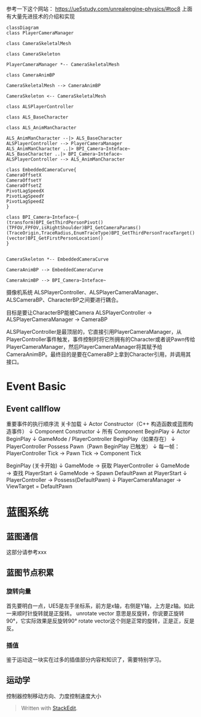 参考一下这个网站：
https://ue5study.com/unrealengine-physics/#toc8
上面有大量先进技术的介绍和实现

```mermaid
classDiagram
class PlayerCameraManager

class CameraSkeletalMesh

class CameraSkeleton

PlayerCameraManager *-- CameraSkeletalMesh

class CameraAnimBP

CameraSkeletalMesh --> CameraAnimBP

CameraSkeleton <-- CameraSkeletalMesh

class ALSPlayerController

class ALS_BaseCharacter

class ALS_AnimManCharacter

ALS_AnimManCharacter --|> ALS_BaseCharacter
ALSPlayerController --> PlayerCameraManager
ALS_AnimManCharacter ..|> BPI_Camera~Inteface~
ALS_BaseCharacter ..|> BPI_Camera~Inteface~
ALSPlayerController --> ALS_AnimManCharacter

class EmbeddedCameraCurve{
CameraOffsetX
CameraOffsetY
CameraOffsetZ
PivotLagSpeedX
PivotLagSpeedY
PivotLagSpeedZ
}

class BPI_Camera~Inteface~{
(transform)BPI_GetThirdPersonPivot()
(TPFOV,FPFOV,isRightShoulder)BPI_GetCameraParams()
(TraceOrigin,TraceRadius,EnumTraceType)BPI_GetThirdPersonTraceTarget()
(vector)BPI_GetFirstPersonLocation()
}


CameraSkeleton *-- EmbeddedCameraCurve

CameraAnimBP --> EmbeddedCameraCurve

CameraAnimBP --> BPI_Camera~Inteface~
```



摄像机系统
ALSPlayerController、ALSPlayerCameraManager、ALSCameraBP、CharacterBP之间要进行耦合。

目标是要让CharacterBP能被Camera
ALSPlayerController -> ALSPlayerCameraManager -> CameraBP


ALSPlayerController是最顶层的，它直接引用PlayerCameraManager，从PlayerController事件触发，事件控制时将它所拥有的Character或者说Pawn传给PlayerCameraManager，然后PlayerCameraManager将其赋予给CameraAnimBP。最终目的是要在CameraBP上拿到Character引用，并调用其接口。


# Event Basic

## Event callflow

重要事件的执行顺序流
关卡加载
   ↓
Actor Constructor（C++ 构造函数或蓝图构造事件）
   ↓
Component Constructor
   ↓
所有 Component BeginPlay
   ↓
Actor BeginPlay
   ↓
GameMode / PlayerController BeginPlay（如果存在）
   ↓
PlayerController Possess Pawn（Pawn BeginPlay 已触发）
   ↓
每一帧：
    PlayerController Tick
    → Pawn Tick
       → Component Tick


BeginPlay (关卡开始)
   ↓
GameMode → 获取 PlayerController
   ↓
GameMode → 查找 PlayerStart
   ↓
GameMode → Spawn DefaultPawn at PlayerStart
   ↓
PlayerController → Possess(DefaultPawn)
   ↓
PlayerCameraManager → ViewTarget = DefaultPawn


# 蓝图系统

## 蓝图通信
这部分请参考xxx

## 蓝图节点积累
### 旋转向量
首先要明白一点，UE5是左手坐标系，前方是x轴，右侧是Y轴，上方是z轴。如此一来顺时针旋转就是正旋转。
unrotate vector 意思是反旋转，你说要正旋转90°，它实际效果是反旋转90°
rotate vector这个则是正常的旋转，正是正，反是反。


### 插值
鉴于运动这一块实在过多的插值部分内容和知识了，需要特别学习。







## 运动学

控制器控制移动方向、力度控制速度大小




> Written with [StackEdit](https://stackedit.io/).
<!--stackedit_data:
eyJoaXN0b3J5IjpbMTg4NDAxNTE3MCwtMTIzMjU2NjkzLC0xOT
Y1NTA0MTkxLDEzNTgzNzQ4NTYsMTgxMzg0NDk4NiwtMTgzNTgz
ODEzNywtNjI5MzIyMDY0LDgxODA0Nzg1OCw5NTQyNzg4OTIsLT
EwNDY5ODgwNTRdfQ==
-->